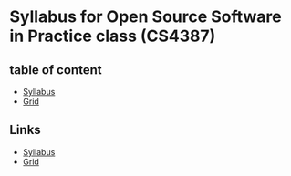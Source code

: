 # Syllabus for Open Source Software in Practice class (CS4387) 
## table of content
- [Syllabus](https://github.com/bennColl-cs4387/Ahmed-Syllabus/blob/main/Syllabus.md) 
- [Grid](https://github.com/bennColl-cs4387/Ahmed-Syllabus/blob/main/Class%20Grid.md)

## Links 
- [Syllabus](https://docs.google.com/document/d/10oSBZbcdeVWcwKRMsuEoegaglVMfXxisCKBqXi1y7dg/edit#heading=h.wkbtxxjrjn87)
- [Grid](https://docs.google.com/spreadsheets/d/1yWwf-fh3PES6CIb6Tr_0IHoXCXhu7YPrcLnqztgNYm0/edit?gid=0#gid=0)

